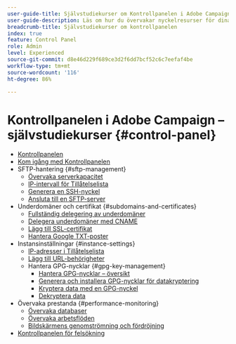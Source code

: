 ```yaml
---
user-guide-title: Självstudiekurser om Kontrollpanelen i Adobe Campaign
user-guide-description: Läs om hur du övervakar nyckelresurser för dina Adobe Campaign-instanser och utför administrativa uppgifter på Kontrollpanelen.
breadcrumb-title: Självstudiekurser om kontrollpanelen
index: true
feature: Control Panel
role: Admin
level: Experienced
source-git-commit: d8e46d229f689ce3d2f6dd7bcf52c6c7eefaf4be
workflow-type: tm+mt
source-wordcount: '116'
ht-degree: 86%

---
```



# Kontrollpanelen i Adobe Campaign – självstudiekurser {#control-panel}

+ [Kontrollpanelen](/help/control-panel-overview.md)
+ [Kom igång med Kontrollpanelen](/help/get-started-with-control-panel.md)
+ SFTP-hantering {#sftp-management}
   + [Övervaka serverkapacitet](/help/sftp-management/monitor-server-capacity.md)
   + [IP-intervall för Tillåtelselista](/help/sftp-management/allowlist-ip-range.md)
   + [Generera en SSH-nyckel](/help/sftp-management/generate-ssh-key.md)
   + [Ansluta till en SFTP-server](/help/sftp-management/connect-to-sftp-server.md)
+ Underdomäner och certifikat {#subdomains-and-certificates}
   + [Fullständig delegering av underdomäner](/help/subdomains-and-certificates/subdomain-delegation.md)
   + [Delegera underdomäner med CNAME](/help/subdomains-and-certificates/delegate-subdomains-using-cname.md)
   + [Lägg till SSL-certifikat](/help/subdomains-and-certificates/add-ssl-certificates.md)
   + [Hantera Google TXT-poster](/help/subdomains-and-certificates/google-txt-record-management.md)
+ Instansinställningar {#instance-settings}
   + [IP-adresser i Tillåtelselista](/help/instance-settings/allowlist-ip-adresses.md)
   + [Lägg till URL-behörigheter](/help/instance-settings/add-url-permissions.md)
   + Hantera GPG-nycklar {#gpg-key-management}
      + [Hantera GPG-nycklar – översikt](/help/instance-settings/gpg-key-management/gpg-key-management-overview.md)
      + [Generera och installera GPG-nycklar för datakryptering](/help/instance-settings/gpg-key-management/generate-and-install-gpg-keys-for-data-encryption.md)
      + [Kryptera data med en GPG-nyckel](/help/instance-settings/gpg-key-management/use-a-gpg-key-to-encrypt-data.md)
      + [Dekryptera data](/help/instance-settings/gpg-key-management/decrypt-data.md)
+ Övervaka prestanda {#performance-monitoring}
   + [Övervaka databaser](/help/performance-monitoring/monitor-databases.md)
   + [Övervaka arbetsflöden](/help/performance-monitoring/monitor-workflows.md)
   + [Bildskärmens genomströmning och fördröjning](/help/performance-monitoring/monitor-throughputs-and-latency.md)
+ [Kontrollpanelen för felsökning](/help/trouble-shooting.md)
